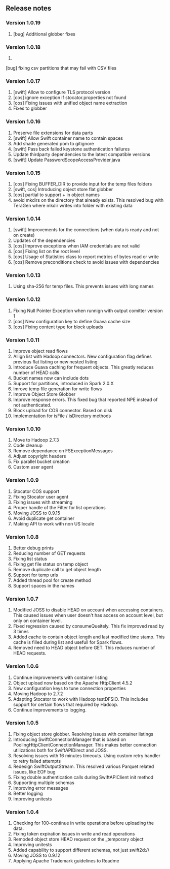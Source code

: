 ## Release notes

### Version 1.0.19

1. [bug] Additional globber fixes

### Version 1.0.18

1. 
[bug] fixing csv partitions that may fail with CSV files

### Version 1.0.17

1. [swift] Allow to configure TLS protocol version
2. [cos] ignore exception if stocator.properties not found
3. [cos] Fixing issues with unified object name extraction
4. Fixes to globber

### Version 1.0.16

1. Preserve file extensions for data parts
2. [swift] Allow Swift container name to contain spaces
3. Add shade generated pom to gitignore
4. [swift] Pass back failed keystone authentication failures
5. Update thirdparty dependencies to the latest compatible versions
6. [swift] Update PasswordScopeAccessProvider.java

### Version 1.0.15

1. [cos] Fixing BUFFER_DIR to provide input for the temp files folders
2. [swift, cos] Introducing object store flat globber
3. [cos] partial to support + in object names
4. avoid mkdirs on the directory that already exists. This resolved bug with TeraGen where mkdir writes into folder with existing data

### Version 1.0.14

1. [swift] Improvements for the connections (when data is ready and not on create)
2. Updates of the dependencies
3. [cos] Improve exceptions when IAM credentials are not valid
4. [cos] Fixing list on the root level
5. [cos] Usage of Statistics class to report metrics of bytes read or write
6. [cos] Remove preconditions check to avoid issues with dependencies

### Version 1.0.13

1. Using sha-256 for temp files. This prevents issues with long names

### Version 1.0.12

1. Fixing Null Pointer Exception when runnign with output comitter version 1
2. [cos] New configuration key to define Guava cache size
3. [cos] Fixing content type for block uploads

### Version 1.0.11
1. Improve object read flows
2. Allign list with Hadoop connectors. New configuration flag defines previous flat listing or new nested listing
3. Introduce Guava caching for frequent objects. This greatly reduces number of HEAD calls
4. Bucket names now can include dots
5. Support for partitions, introduced in Spark 2.0.X
6. Imrove temp file generation for write flows
7. Improve Object Store Globber
8. Improve response errors. This fixed bug that reported NPE instead of not authenticated.
9. Block upload for COS connector. Based on disk
10. Implementation for isFile / isDirectory methods

### Version 1.0.10
1. Move to Hadoop 2.7.3
2. Code cleanup
3. Remove dependance on FSExceptionMessages
4. Adjust copyright headers
5. Fix parallel bucket creation
6. Custom user agent

### Version 1.0.9
1. Stocator COS support 
2. Fixing Stocator user agent
3. Fixing issues with streaming
4. Proper handle of the Filter for list operations
4. Moving JOSS to 0.9.15
5. Avoid duplicate get container
6. Making API to work with non US locale

### Version 1.0.8
1. Better debug prints
2. Reducing number of GET requests
3. Fixing list status
4. Fixing get file status on temp object
5. Remove duplicate call to get object length
6. Support for temp urls
7. Added thread pool for create method
8. Support spaces in the names
### Version 1.0.7
1. Modified JOSS to disable HEAD on account when accessing containers. This caused issues when user doesn't has access on account level, but only on container level.
2. Fixed regression caused by consumeQueitely. This fix improved read by 3 times
3. Added cache to contain object length and last modified time stamp. This cache is filled during list and usefull for Spark flows.
4. Removed need to HEAD object before GET. This reduces number of HEAD requests.

### Version 1.0.6
1. Continue improvements with container listing
2. Object upload now based on the Apache HttpClient 4.5.2
3. New configuration keys to tune connection properties
4. Moving Hadoop to 2.7.2
5. Adapting Stocator to work with Hadoop testDFSIO. This includes support for certain flows that required by Hadoop.
6. Continue improvements to logging.

### Version 1.0.5

1. Fixing object store globber. Resolving issues with  container listings
2. Introducing SwiftConnectionManager that is based on  PoolingHttpClientConnectionManager. This makes better connection utilizations both for SwiftAPIDirect and JOSS.
3. Resolving issues with 16 minutes timeouts. Using custom retry handler to retry failed attempts
4. Redesign SwiftOutputStream. This resolved various Parquet related issues, like EOF bug
5. Fixing double authentication calls during SwiftAPIClient init method
6. Supporting multiple schemas
7. Improving error messages
8. Better logging
9. Improving unitests

### Version 1.0.4

1.	Checking for 100-continue in write operations before uploading the data.
2. Fixing token expiration issues in write and read operations
3. Remoded object store HEAD request on the _temporary object
4. Improving unitests
5. Added capability to support different schemas, not just swift2d://
6. Moving JOSS to 0.9.12
7. Applying Apache Trademark guidelines to Readme